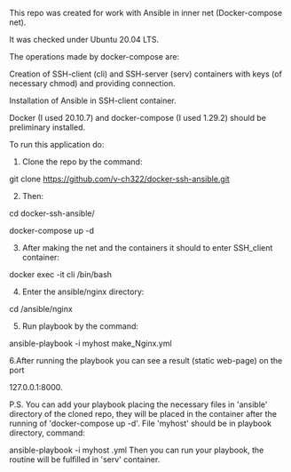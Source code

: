 This repo was created for work with Ansible in inner net (Docker-compose net).

It was checked under Ubuntu 20.04 LTS.

The operations made by docker-compose are:

Creation of SSH-client (cli) and SSH-server (serv) containers with keys (of necessary chmod) and providing connection.

Installation of Ansible in SSH-client container.

Docker (I used 20.10.7) and docker-compose (I used 1.29.2) should be preliminary installed.

To run this application do:

1. Clone the repo by the command:

git clone https://github.com/v-ch322/docker-ssh-ansible.git


2. Then:

cd docker-ssh-ansible/

docker-compose up -d

3. After making the net and the containers it should to enter SSH_client container:

docker exec -it cli /bin/bash

4. Enter the ansible/nginx directory:

cd /ansible/nginx

5. Run playbook by the command:

ansible-playbook -i myhost make_Nginx.yml

6.After running the playbook you can see a result (static web-page) on the port

127.0.0.1:8000.

P.S. You can add your playbook placing the necessary files in 'ansible' directory of the cloned repo,
they will be placed in the container after the running of 'docker-compose up -d'.
File 'myhost' should be in playbook directory, command:

ansible-playbook -i myhost <name-of-playbook>.yml
Then you can run your playbook, the routine will be fulfilled in 'serv' container.
